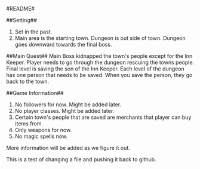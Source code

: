 #README#

##Setting##
1.  Set in the past.
2.  Main area is the starting town. Dungeon is out side of town. Dungeon goes downward towards the final boss.

##Main Quest##
Main Boss kidnapped the town's people except for the Inn Keeper. Player needs to go through the dungeon rescuing the towns people. Final level is saving the son of the Inn Keeper. Each level of the dungeon has one person that needs to be saved. When you save the person, they go back to the town.

##Game Information##
1.  No followers for now. Might be added later.
2.  No player classes. Might be added later.
3.  Certain town's people that are saved are merchants that player can buy items from.
4.  Only weapons for now.
5.  No magic spells now.

More information will be added as we figure it out.

This is a test of changing a file and pushing it back to github.
